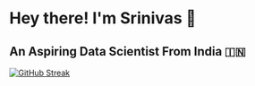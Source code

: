 <h1> Hey there! I'm Srinivas 👋 </h1>
<h2> An Aspiring Data Scientist From India 🇮🇳 </h2>

[![GitHub Streak](https://github-readme-streak-stats.herokuapp.com?user=Sethabish&theme=submarine-flowers&border_radius=5&fire=DD701B)](https://git.io/streak-stats)

